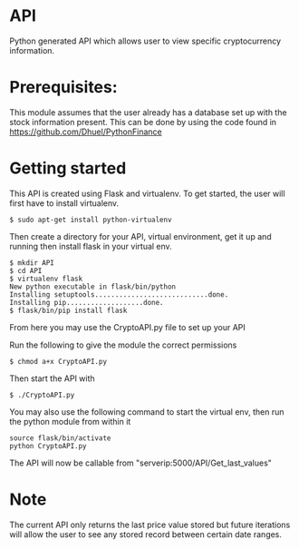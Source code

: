 # API
Python generated API which allows user to view specific cryptocurrency information.

# Prerequisites:

This module assumes that the user already has a database set up with the stock information present.
This can be done by using the code found in https://github.com/Dhuel/PythonFinance

# Getting started

This API is created using Flask and virtualenv. To get started, the user will first have to install virtualenv.
```
$ sudo apt-get install python-virtualenv
```
Then create a directory for your API, virtual environment, get it up and running then install flask in your virtual env.
```
$ mkdir API
$ cd API
$ virtualenv flask
New python executable in flask/bin/python
Installing setuptools............................done.
Installing pip...................done.
$ flask/bin/pip install flask
```
From here you may use the CryptoAPI.py file to set up your API

Run the following to give the module the correct permissions
```
$ chmod a+x CryptoAPI.py
```
Then start the API with 
```
$ ./CryptoAPI.py
```
You may also use the following command to start the virtual env, then run the python module from within it
```
source flask/bin/activate
python CryptoAPI.py
```

The API will now be callable from "serverip:5000/API/Get_last_values"

# Note

The current API only returns the last price value stored but future iterations will allow the user to see any stored record between certain date ranges.
